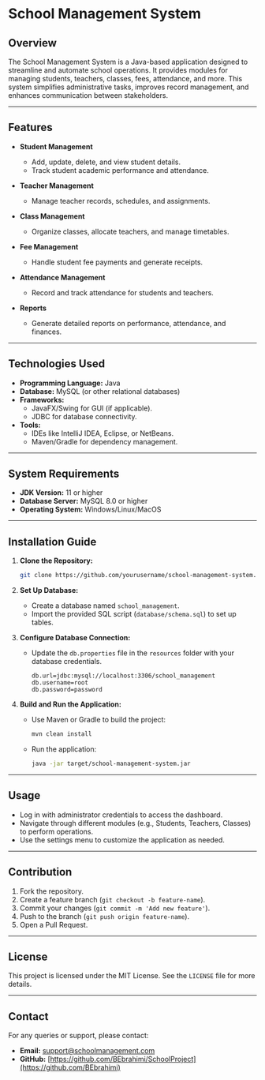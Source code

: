 # School Management System

## Overview
The School Management System is a Java-based application designed to streamline and automate school operations. It provides modules for managing students, teachers, classes, fees, attendance, and more. This system simplifies administrative tasks, improves record management, and enhances communication between stakeholders.

---

## Features
- **Student Management**
  - Add, update, delete, and view student details.
  - Track student academic performance and attendance.

- **Teacher Management**
  - Manage teacher records, schedules, and assignments.

- **Class Management**
  - Organize classes, allocate teachers, and manage timetables.

- **Fee Management**
  - Handle student fee payments and generate receipts.

- **Attendance Management**
  - Record and track attendance for students and teachers.

- **Reports**
  - Generate detailed reports on performance, attendance, and finances.

---

## Technologies Used
- **Programming Language:** Java
- **Database:** MySQL (or other relational databases)
- **Frameworks:**
  - JavaFX/Swing for GUI (if applicable).
  - JDBC for database connectivity.
- **Tools:**
  - IDEs like IntelliJ IDEA, Eclipse, or NetBeans.
  - Maven/Gradle for dependency management.

---

## System Requirements
- **JDK Version:** 11 or higher
- **Database Server:** MySQL 8.0 or higher
- **Operating System:** Windows/Linux/MacOS

---

## Installation Guide
1. **Clone the Repository:**
   ```bash
   git clone https://github.com/yourusername/school-management-system.git
   ```

2. **Set Up Database:**
   - Create a database named `school_management`.
   - Import the provided SQL script (`database/schema.sql`) to set up tables.

3. **Configure Database Connection:**
   - Update the `db.properties` file in the `resources` folder with your database credentials.
     ```properties
     db.url=jdbc:mysql://localhost:3306/school_management
     db.username=root
     db.password=password
     ```

4. **Build and Run the Application:**
   - Use Maven or Gradle to build the project:
     ```bash
     mvn clean install
     ```
   - Run the application:
     ```bash
     java -jar target/school-management-system.jar
     ```

---

## Usage
- Log in with administrator credentials to access the dashboard.
- Navigate through different modules (e.g., Students, Teachers, Classes) to perform operations.
- Use the settings menu to customize the application as needed.

---

## Contribution
1. Fork the repository.
2. Create a feature branch (`git checkout -b feature-name`).
3. Commit your changes (`git commit -m 'Add new feature'`).
4. Push to the branch (`git push origin feature-name`).
5. Open a Pull Request.

---

## License
This project is licensed under the MIT License. See the `LICENSE` file for more details.

---

## Contact
For any queries or support, please contact:
- **Email:** support@schoolmanagement.com
- **GitHub:** [https://github.com/BEbrahimi/SchoolProject](https://github.com/BEbrahimi)
